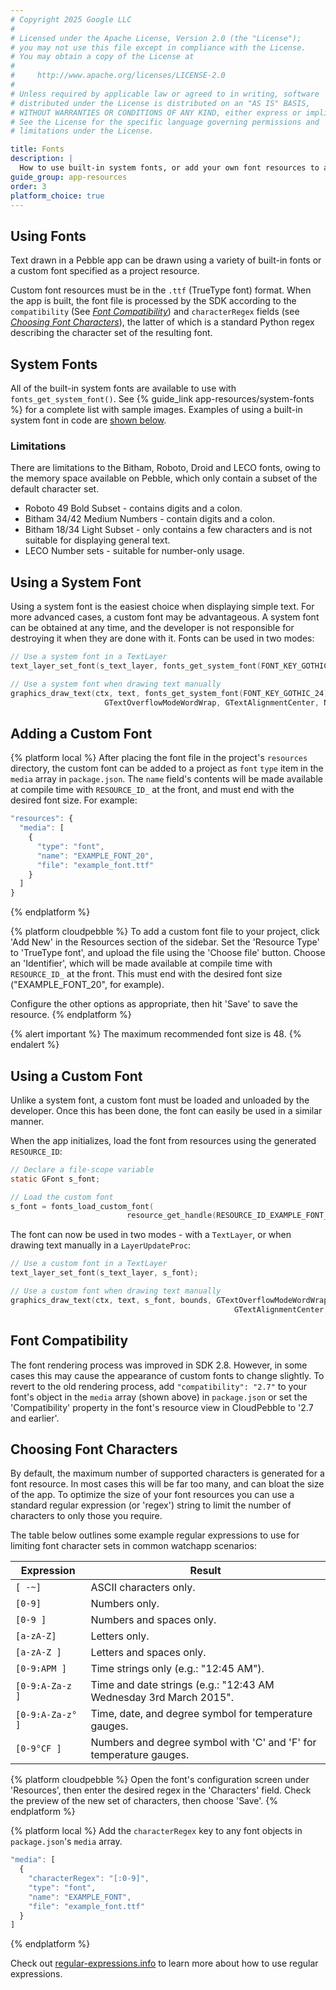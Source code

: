 ```yaml
---
# Copyright 2025 Google LLC
#
# Licensed under the Apache License, Version 2.0 (the "License");
# you may not use this file except in compliance with the License.
# You may obtain a copy of the License at
#
#     http://www.apache.org/licenses/LICENSE-2.0
#
# Unless required by applicable law or agreed to in writing, software
# distributed under the License is distributed on an "AS IS" BASIS,
# WITHOUT WARRANTIES OR CONDITIONS OF ANY KIND, either express or implied.
# See the License for the specific language governing permissions and
# limitations under the License.

title: Fonts
description: |
  How to use built-in system fonts, or add your own font resources to a project.
guide_group: app-resources
order: 3
platform_choice: true
---
```



## Using Fonts

Text drawn in a Pebble app can be drawn using a variety of built-in fonts or a
custom font specified as a project resource.

Custom font resources must be in the `.ttf` (TrueType font) format. When the app
is built, the font file is processed by the SDK according to the `compatibility`
(See [*Font Compatibility*](#font-compatibility)) and `characterRegex`
fields (see [*Choosing Font Characters*](#choosing-font-characters)), the latter
of which is a standard Python regex describing the character set of the
resulting font.


## System Fonts

All of the built-in system fonts are available to use with
``fonts_get_system_font()``. See {% guide_link app-resources/system-fonts %} for
a complete list with sample images. Examples of using a built-in system font in
code are [shown below](#using-a-system-font).


### Limitations

There are limitations to the Bitham, Roboto, Droid and LECO fonts, owing to the
memory space available on Pebble, which only contain a subset of the default
character set.

* Roboto 49 Bold Subset - contains digits and a colon.
* Bitham 34/42 Medium Numbers - contain digits and a colon.
* Bitham 18/34 Light Subset - only contains a few characters and is not suitable
  for displaying general text.
* LECO Number sets - suitable for number-only usage.


## Using a System Font

Using a system font is the easiest choice when displaying simple text. For more
advanced cases, a custom font may be advantageous. A system font can be obtained
at any time, and the developer is not responsible for destroying it when they
are done with it. Fonts can be used in two modes:

```c
// Use a system font in a TextLayer
text_layer_set_font(s_text_layer, fonts_get_system_font(FONT_KEY_GOTHIC_24));
```

```c
// Use a system font when drawing text manually
graphics_draw_text(ctx, text, fonts_get_system_font(FONT_KEY_GOTHIC_24), bounds,
                     GTextOverflowModeWordWrap, GTextAlignmentCenter, NULL);
```


## Adding a Custom Font

{% platform local %}
After placing the font file in the project's `resources` directory, the custom
font can be added to a project as `font` `type` item in the `media` array in
`package.json`. The `name` field's contents will be made available at compile
time with `RESOURCE_ID_` at the front, and must end with the desired font size.
For example:

```js
"resources": {
  "media": [
    {
      "type": "font",
      "name": "EXAMPLE_FONT_20",
      "file": "example_font.ttf"
    }
  ]
}
```
{% endplatform %}

{% platform cloudpebble %}
To add a custom font file to your project, click 'Add New' in the Resources
section of the sidebar. Set the 'Resource Type' to 'TrueType font', and upload
the file using the 'Choose file' button. Choose an 'Identifier', which will be
made available at compile time with `RESOURCE_ID_` at the front. This must end
with the desired font size ("EXAMPLE_FONT_20", for example).

Configure the other options as appropriate, then hit 'Save' to save the
resource.
{% endplatform %}

{% alert important %}
The maximum recommended font size is 48.
{% endalert %}


## Using a Custom Font

Unlike a system font, a custom font must be loaded and unloaded by the
developer. Once this has been done, the font can easily be used in a similar
manner.

When the app initializes, load the font from resources using the generated
`RESOURCE_ID`:

```c
// Declare a file-scope variable
static GFont s_font;
```

```c
// Load the custom font
s_font = fonts_load_custom_font(
                          resource_get_handle(RESOURCE_ID_EXAMPLE_FONT_20));
```

The font can now be used in two modes - with a ``TextLayer``, or when drawing
text manually in a ``LayerUpdateProc``:

```c
// Use a custom font in a TextLayer
text_layer_set_font(s_text_layer, s_font);
```

```c
// Use a custom font when drawing text manually
graphics_draw_text(ctx, text, s_font, bounds, GTextOverflowModeWordWrap,
                                                  GTextAlignmentCenter, NULL);
```


## Font Compatibility

The font rendering process was improved in SDK 2.8. However, in some cases this
may cause the appearance of custom fonts to change slightly. To revert to the
old rendering process, add `"compatibility": "2.7"` to your font's object in the
`media` array (shown above) in `package.json` or set the 'Compatibility'
property in the font's resource view in CloudPebble to '2.7 and earlier'.


## Choosing Font Characters

By default, the maximum number of supported characters is generated for a font
resource. In most cases this will be far too many, and can bloat the size of the
app. To optimize the size of your font resources you can use a standard regular
expression (or 'regex') string to limit the number of characters to only those
you require.

The table below outlines some example regular expressions to use for limiting
font character sets in common watchapp scenarios:

| Expression | Result |
|------------|--------|
| `[ -~]` | ASCII characters only. |
| `[0-9]` | Numbers only. |
| `[0-9 ]` | Numbers and spaces only. |
| `[a-zA-Z]` | Letters only. |
| `[a-zA-Z ]` | Letters and spaces only. |
| `[0-9:APM ]` | Time strings only (e.g.: "12:45 AM"). |
| `[0-9:A-Za-z ]` | Time and date strings (e.g.: "12:43 AM Wednesday 3rd March 2015". |
| `[0-9:A-Za-z° ]` | Time, date, and degree symbol for temperature gauges. |
| `[0-9°CF ]` | Numbers and degree symbol with 'C' and 'F' for temperature gauges. |

{% platform cloudpebble %}
Open the font's configuration screen under 'Resources', then enter the desired
regex in the 'Characters' field. Check the preview of the new set of characters,
then choose 'Save'.
{% endplatform %}

{% platform local %}
Add the `characterRegex` key to any font objects in `package.json`'s
`media` array.

```js
"media": [
  {
    "characterRegex": "[:0-9]",
    "type": "font",
    "name": "EXAMPLE_FONT",
    "file": "example_font.ttf"
  }
]
```
{% endplatform %}

Check out
[regular-expressions.info](http://www.regular-expressions.info/tutorial.html)
to learn more about how to use regular expressions.
